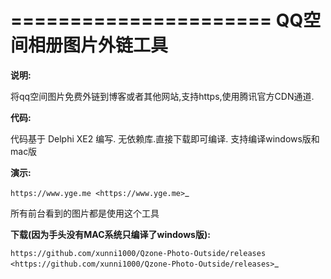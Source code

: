 ======================
QQ空间相册图片外链工具
======================

**说明:**

将qq空间图片免费外链到博客或者其他网站,支持https,使用腾讯官方CDN通道.


**代码:**

代码基于 Delphi XE2 编写. 无依赖库.直接下载即可编译.
支持编译windows版和mac版

**演示:**

`https://www.yge.me <https://www.yge.me>`_

所有前台看到的图片都是使用这个工具


**下载(因为手头没有MAC系统只编译了windows版):**

`https://github.com/xunni1000/Qzone-Photo-Outside/releases <https://github.com/xunni1000/Qzone-Photo-Outside/releases>`_
